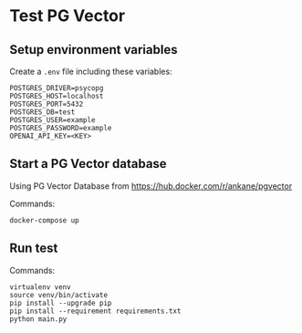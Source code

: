 # Test PG Vector

## Setup environment variables

Create a `.env` file including these variables:

```
POSTGRES_DRIVER=psycopg
POSTGRES_HOST=localhost
POSTGRES_PORT=5432
POSTGRES_DB=test
POSTGRES_USER=example
POSTGRES_PASSWORD=example
OPENAI_API_KEY=<KEY>
```

## Start a PG Vector database

Using PG Vector Database from https://hub.docker.com/r/ankane/pgvector

Commands:

```
docker-compose up
```

## Run test

Commands:

```
virtualenv venv
source venv/bin/activate
pip install --upgrade pip
pip install --requirement requirements.txt
python main.py
```
